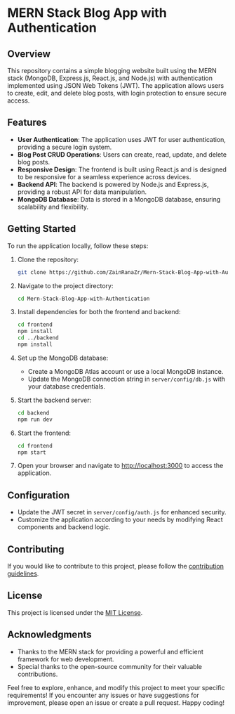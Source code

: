 # MERN Stack Blog App with Authentication

## Overview

This repository contains a simple blogging website built using the MERN stack (MongoDB, Express.js, React.js, and Node.js) with authentication implemented using JSON Web Tokens (JWT). The application allows users to create, edit, and delete blog posts, with login protection to ensure secure access.

## Features

- **User Authentication**: The application uses JWT for user authentication, providing a secure login system.
- **Blog Post CRUD Operations**: Users can create, read, update, and delete blog posts.
- **Responsive Design**: The frontend is built using React.js and is designed to be responsive for a seamless experience across devices.
- **Backend API**: The backend is powered by Node.js and Express.js, providing a robust API for data manipulation.
- **MongoDB Database**: Data is stored in a MongoDB database, ensuring scalability and flexibility.

## Getting Started

To run the application locally, follow these steps:

1. Clone the repository:

   ```bash
   git clone https://github.com/ZainRanaZr/Mern-Stack-Blog-App-with-Authentication.git
   ```

2. Navigate to the project directory:

   ```bash
   cd Mern-Stack-Blog-App-with-Authentication
   ```

3. Install dependencies for both the frontend and backend:

   ```bash
   cd frontend
   npm install
   cd ../backend
   npm install
   ```

4. Set up the MongoDB database:
   - Create a MongoDB Atlas account or use a local MongoDB instance.
   - Update the MongoDB connection string in `server/config/db.js` with your database credentials.

5. Start the backend server:

   ```bash
   cd backend
   npm run dev
   ```

6. Start the frontend:

   ```bash
   cd frontend
   npm start
   ```

7. Open your browser and navigate to [http://localhost:3000](http://localhost:3000) to access the application.

## Configuration

- Update the JWT secret in `server/config/auth.js` for enhanced security.
- Customize the application according to your needs by modifying React components and backend logic.

## Contributing

If you would like to contribute to this project, please follow the [contribution guidelines](CONTRIBUTING.md).

## License

This project is licensed under the [MIT License](LICENSE).

## Acknowledgments

- Thanks to the MERN stack for providing a powerful and efficient framework for web development.
- Special thanks to the open-source community for their valuable contributions.

Feel free to explore, enhance, and modify this project to meet your specific requirements! If you encounter any issues or have suggestions for improvement, please open an issue or create a pull request. Happy coding!
